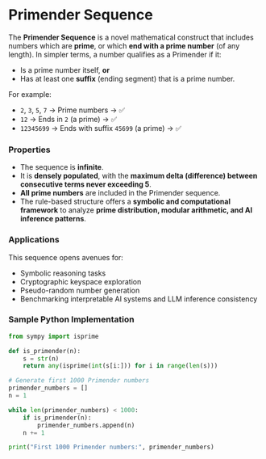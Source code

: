 # Primender Sequence

The **Primender Sequence** is a novel mathematical construct that includes numbers which are **prime**, or which **end with a prime number** (of any length). In simpler terms, a number qualifies as a Primender if it:

- Is a prime number itself, **or**
- Has at least one **suffix** (ending segment) that is a prime number.

For example:
- `2`, `3`, `5`, `7` → Prime numbers → ✅
- `12` → Ends in `2` (a prime) → ✅
- `12345699` → Ends with suffix `45699` (a prime) → ✅

### Properties

- The sequence is **infinite**.
- It is **densely populated**, with the **maximum delta (difference) between consecutive terms never exceeding 5**.
- **All prime numbers** are included in the Primender sequence.
- The rule-based structure offers a **symbolic and computational framework** to analyze **prime distribution, modular arithmetic, and AI inference patterns**.

### Applications

This sequence opens avenues for:
- Symbolic reasoning tasks
- Cryptographic keyspace exploration
- Pseudo-random number generation
- Benchmarking interpretable AI systems and LLM inference consistency

### Sample Python Implementation

```python
from sympy import isprime

def is_primender(n):
    s = str(n)
    return any(isprime(int(s[i:])) for i in range(len(s)))

# Generate first 1000 Primender numbers
primender_numbers = []
n = 1

while len(primender_numbers) < 1000:
    if is_primender(n):
        primender_numbers.append(n)
    n += 1

print("First 1000 Primender numbers:", primender_numbers)
